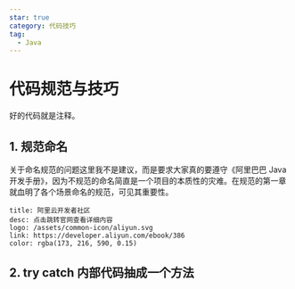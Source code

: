 ```yaml
---
star: true
category: 代码技巧
tag: 
  - Java
---
```


# 代码规范与技巧
好的代码就是注释。
## 1. 规范命名
关于命名规范的问题这里我不是建议，而是要求大家真的要遵守《阿里巴巴 Java 开发手册》，因为不规范的命名简直是一个项目的本质性的灾难。在规范的第一章就血明了各个场景命名的规范，可见其重要性。

```card
title: 阿里云开发者社区
desc: 点击跳转官网查看详细内容
logo: /assets/common-icon/aliyun.svg
link: https://developer.aliyun.com/ebook/386
color: rgba(173, 216, 590, 0.15)
```
## 2. try catch 内部代码抽成一个方法
